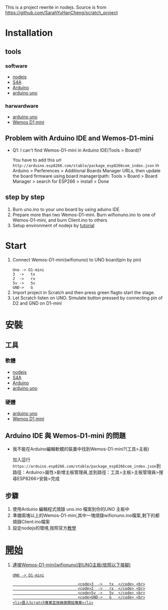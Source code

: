 This is a project rewrite in nodejs. Source is from https://github.com/SarahYuHanCheng/scratch_project

# Installation

## tools
### software
<ul>
	<li><a href="https://nodejs.org/en/">nodejs</a></li>
	<li><a href="http://s4a.cat/#downloads">S4A</a></li>
	<li><a href="https://www.arduino.cc/en/Main/Software">Arduino</a></li>
	<li><a href="">arduino uno</a></li>
</ul>

### harwardware

<ul>
	<li><a href="https://www.arduino.cc/en/Main/ArduinoBoardUno">arduino uno</a></li>
	<li><a href="https://wiki.wemos.cc/products:d1:d1_mini">Wemos D1 mini</a></li>
</ul>

## Problem with Arduino IDE and Wemos-D1-mini
<ul>
	<li>Q1: I can't find Wemos-D1-mini in Arduino IDE(Tools > Board)? </li>
		<p>You have to add this url <code>http://arduino.esp8266.com/stable/package_esp8266com_index.json</code> in Arduino > Perferences > Additional Boards Manager URLs, then update the board firmware using board manager(path: Tools > Board > Board Manager > search for ESP266 > install > Done  </p>
</ul>

## step by step

<ol>
	<li>Burn uno.ino to your uno board by using aduino IDE</li>
	<li>Prepare more than two Wemos-D1-mini. Burn wifionuno.ino to one of Wemos-D1-mini, and burn Client.ino to others</li>
	<li>Setup environment of nodejs by <a href="https://nodejs.org/en/download/">tutorial</a></li>
	
</ol>

# Start
<ol>
	<li>Connect Wemos-D1-mini(wifionuno) to UNO board(pin by pin)</li><br><code>Uno -> D1-mini</code><br> 
								 <code>3  ->   tx  </code> <br>
								 <code>2  ->   rx  </code> <br>
								 <code>5v ->   5v  </code> <br>
								 <code>GND->   G</code>
	<br>							 
	<li>Import project in Scratch and then press green flagto start the stage.</li>
	<li>Let Scratch listen on UNO. Simulate button pressed by connecting pin of D2 and GND on D1-mini</li>

</ol>



# 安裝

## 工具
### 軟體

<ul>
	<li><a href="https://nodejs.org/en/">nodejs</a></li>
	<li><a href="http://s4a.cat/#downloads">S4A</a></li>
	<li><a href="https://www.arduino.cc/en/Main/Software">Arduino</a></li>
	<li><a href="">arduino uno</a></li>
</ul>

### 硬體

<ul>
	<li><a href="https://www.arduino.cc/en/Main/ArduinoBoardUno">arduino uno</a></li>
	<li><a href="https://wiki.wemos.cc/products:d1:d1_mini">Wemos D1 mini</a></li>
</ul>

## Arduino IDE 與 Wemos-D1-mini 的問題

<ul>
	<li>我不能在Arduino編輯軟體的裝置中找到Wemos-D1-mini?(工具>主板)</li>
	<p>加入這行 <code>https://arduino.esp8266.com/stable/package_esp8266com_index.json</code>到路徑：Arduino>屬性>新增主板管理員,並到路徑：工具>主板>主板管理員>搜尋ESP8266>安裝>完成
</p>
</ul>

## 步驟

<ol>
	<li>使用Arduino 編輯程式燒錄 uno.ino 檔案到你的UNO 主板中</li>
	<li>準備兩塊以上的Wemos-D1-mini,其中一塊燒錄wifionuno.ino檔案,剩下的都燒錄Client.ino檔案</li>
	<li>設定nodejs的環境,按照官方<a href="https://nodehs.org/en/download/">教學</li>
</ol>

# 開始

<ol>
	<li>連接Wemos-D1-mini(wifionuno)到UNO主板(依照以下接腳)</li><br> <code>UNO -> D1-mini</code><br>

								 <code>3  ->   tx  </code> <br>
								 <code>2  ->   rx  </code> <br>
								 <code>5v ->   5v  </code> <br>
								 <code>GND->   G   </code> <br>
	<li>匯入Scratch專案並按綠旗開始專案</li>
</ol>
